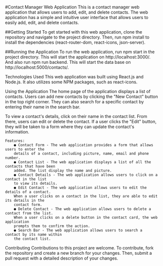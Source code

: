 #Contact Manager Web Application
This is a contact manager web application that allows users to add, edit, and delete contacts.
The web application has a simple and intuitive user interface that allows users to easily
add, edit, and delete contacts.


##Getting Started
To get started with this web application, clone the repository and navigate to the project directory. 
Then, run npm install to install the dependencies (react-router-dom, react-icons, json-server).


##Running the Application
To run the web application, run npm start in the project directory. This will start the application on http://localhost:3000/.
And also run npm run backend. This will start the data base on http://localhost:5000/contacts/.


Technologies Used
This web application was built using React.js and Node.js. It also utilizes some NPM packages, such as react-icons.


Using the Application
The home page of the application displays a list of contacts. Users can add new contacts by clicking the "New Contact" button in the top right corner. They can also search for a specific contact by entering their name in the search bar.

To view a contact's details, click on their name in the contact list. From there, users can edit or delete the contact. If a user clicks the "Edit" button, they will be taken to a form where they can update the contact's information.


    Features:
        ● Contact Form - The web application provides a form that allows users to enter the
        details of a contact, including picture, name, email and phone number.
        ● Contact List - The web application displays a list of all the contacts that have been
        added. The list display the name and picture.
        ● Contact Details - The web application allows users to click on a contact in the list
        to view its details.
        ● Edit Contact - The web application allows users to edit the details of a contact.
        When a user clicks on a contact in the list, they are able to edit its details in the
        contact form.
        ● Delete Contact - The web application allows users to delete a contact from the list.
        When a user clicks on a delete button in the contact card, the web application
        prompts them to confirm the action.
        ● Search Bar - The web application allows users to search a contact by its name within
        the contact list.


Contributing
Contributions to this project are welcome. To contribute, fork the repository and create a new branch for your changes. Then, submit a pull request with a detailed description of your changes.
